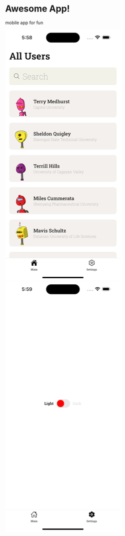 
# Awesome App!
mobile app for fun


![Alt text](./assets/screenShot.png)
![Alt text](./assets/screenShot2.png)
